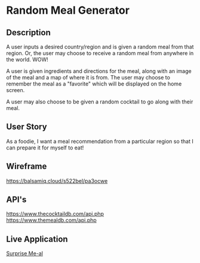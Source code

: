 # Random Meal Generator

## Description
A user inputs a desired country/region and is given a random meal from that region. Or, the user may choose to receive a random meal from anywhere in the world. WOW!

A user is given ingredients and directions for the meal, along with an image of the meal and a map of where it is from. The user may choose to remember the meal as a "favorite" which will be displayed on the home screen.

A user may also choose to be given a random cocktail to go along with their meal.

## User Story

As a foodie, I want a meal recommendation from a particular region so that I can prepare it for myself to eat!

## Wireframe

https://balsamiq.cloud/s522bel/pa3ocwe

## API's

https://www.thecocktaildb.com/api.php
https://www.themealdb.com/api.php

## Live Application
[Surprise Me-al](https://tomfallon9.github.io/random-meal-generator/)
